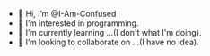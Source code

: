 - 👋 Hi, I’m @I-Am-Confused
- 👀 I’m interested in programming.
- 🌱 I’m currently learning ...(I don't what I'm doing).
- 💞️ I’m looking to collaborate on ...(I have no idea).

<!---
I-Am-Confused/I-Am-Confused is a ✨ special ✨ repository because its `README.md` (this file) appears on your GitHub profile.
You can click the Preview link to take a look at your changes.
--->

